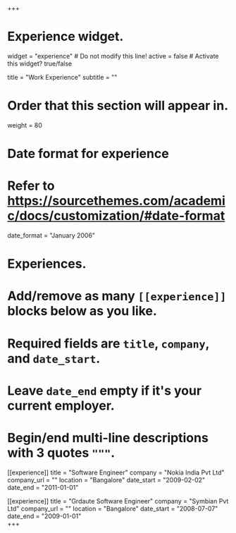 +++
# Experience widget.
widget = "experience"  # Do not modify this line!
active = false  # Activate this widget? true/false

title = "Work Experience"
subtitle = ""

# Order that this section will appear in.
weight = 80

# Date format for experience
#   Refer to https://sourcethemes.com/academic/docs/customization/#date-format
date_format = "January 2006"

# Experiences.
#   Add/remove as many `[[experience]]` blocks below as you like.
#   Required fields are `title`, `company`, and `date_start`.
#   Leave `date_end` empty if it's your current employer.
#   Begin/end multi-line descriptions with 3 quotes `"""`.
[[experience]]
  title = "Software Engineer"
  company = "Nokia India Pvt Ltd"
  company_url = ""
  location = "Bangalore"
  date_start = "2009-02-02"
  date_end = "2011-01-01"
  

[[experience]]
  title = "Grdaute Software Engineer"
  company = "Symbian Pvt Ltd"
  company_url = ""
  location = "Bangalore"
  date_start = "2008-07-07"
  date_end = "2009-01-01"  
+++
